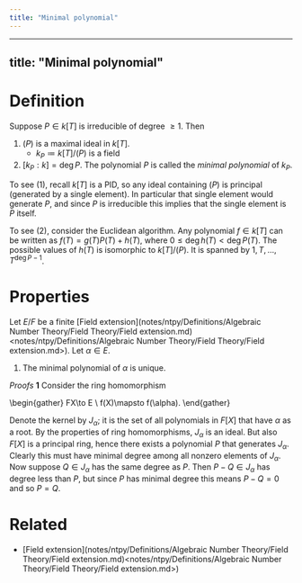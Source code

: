 ```yaml
---
title: "Minimal polynomial"
---
```


---
title: "Minimal polynomial"
---

# Definition
Suppose $P\in k[T]$ is irreducible of degree $\geq 1$. Then 
1. $(P)$ is a maximal ideal in $k[T]$.
	- $k_P\coloneqq k[T]/(P)$ is a field
2. $[k_P:k]=\deg P$. 
The polynomial $P$ is called the *minimal polynomial* of $k_P$.

To see (1), recall $k[T]$ is a PID, so any ideal containing $(P)$ is principal (generated by a single element). In particular that single element would generate $P$, and since $P$ is irreducible this implies that the single element is $P$ itself.

To see (2), consider the Euclidean algorithm. Any polynomial $f\in k[T]$ can be written as $f(T)=g(T)P(T)+h(T)$, where $0\leq \deg h(T)<\deg P(T)$. The possible values of $h(T)$ is isomorphic to $k[T]/(P)$. It is spanned by $1,T,\dots,T^{\deg P-1}$. 

# Properties
Let $E/F$ be a finite [Field extension](notes/ntpy/Definitions/Algebraic Number Theory/Field Theory/Field extension.md)<notes/ntpy/Definitions/Algebraic Number Theory/Field Theory/Field extension.md>). Let $\alpha\in E$. 

1. The minimal polynomial of $\alpha$ is unique. 

*Proofs*
**1**
Consider the ring homomorphism

\begin{gather}
FX[](<>)\to E \\
f(X)\mapsto f(\alpha). 
\end{gather}

Denote the kernel by $J_\alpha$; it is the set of all polynomials in $F[X]$ that have $\alpha$ as a root. By the properties of ring homomorphisms, $J_\alpha$ is an ideal. But also $F[X]$ is a principal ring, hence there exists a polynomial $P$ that generates $J_\alpha$. Clearly this must have minimal degree among all nonzero elements of $J_\alpha$. Now suppose $Q\in J_\alpha$ has the same degree as $P$. Then $P-Q\in J_\alpha$ has degree less than $P$, but since $P$ has minimal degree this means $P-Q=0$ and so $P=Q$. 

# Related
- [Field extension](notes/ntpy/Definitions/Algebraic Number Theory/Field Theory/Field extension.md)<notes/ntpy/Definitions/Algebraic Number Theory/Field Theory/Field extension.md>)
